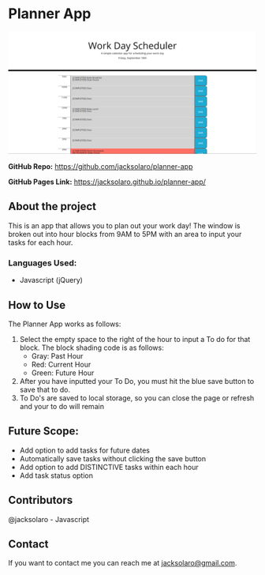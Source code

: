 # Planner App

![Screenshot of Planner App. Title of Work Day Schedule, then current date, then hour blocks with sample to do tasks](https://github.com/jacksolaro/planner-app/blob/master/Assets/Planner_Demo.PNG?raw=true)


**GitHub Repo:** https://github.com/jacksolaro/planner-app

**GitHub Pages Link:** https://jacksolaro.github.io/planner-app/

## About the project
This is an app that allows you to plan out your work day! The window is broken out into hour blocks from 9AM to 5PM with an area to input your tasks for each hour.

### Languages Used:
- Javascript (jQuery)

## How to Use
The Planner App works as follows:
1. Select the empty space to the right of the hour to input a To do for that block. The block shading code is as follows:
    - Gray: Past Hour
    - Red: Current Hour
    - Green: Future Hour
2. After you have inputted your To Do, you must hit the blue save button to save that to do. 
3. To Do's are saved to local storage, so you can close the page or refresh and your to do will remain

## Future Scope:
- Add option to add tasks for future dates
- Automatically save tasks without clicking the save button
- Add option to add DISTINCTIVE tasks within each hour
- Add task status option

## Contributors
@jacksolaro - Javascript

## Contact
If you want to contact me you can reach me at jacksolaro@gmail.com.